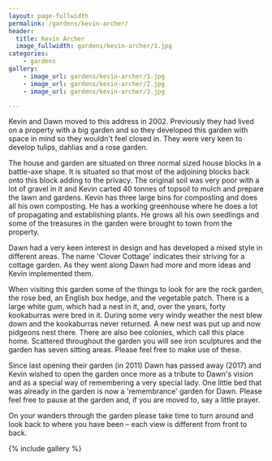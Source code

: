 ```yaml
---
layout: page-fullwidth
permalink: /gardens/kevin-archer/
header:
  title: Kevin Archer
  image_fullwidth: gardens/kevin-archer/1.jpg
categories:
    - gardens
gallery:
    - image_url: gardens/kevin-archer/1.jpg
    - image_url: gardens/kevin-archer/2.jpg
    - image_url: gardens/kevin-archer/3.jpg

---
```


Kevin and Dawn moved to this address in 2002. Previously they had lived on a property with a big garden and so they developed this garden with space in mind so they wouldn't feel closed in. They were very keen to develop tulips, dahlias and a rose garden.

The house and garden are situated on three normal sized house blocks in a battle-axe shape. It is situated so that most of the adjoining blocks back onto this block adding to the privacy. The original soil was very poor with a lot of gravel in it and Kevin carted 40 tonnes of topsoil to mulch and prepare the lawn and gardens. Kevin has three large bins for composting and does all his own composting. He has a working greenhouse where he does a lot of propagating and establishing plants. He grows all his own seedlings and some of the treasures in the garden were brought to town from the property.

Dawn had a very keen interest in design and has developed a mixed style in different areas. The name 'Clover Cottage' indicates their striving for a cottage garden. As they went along Dawn had more and more ideas and Kevin implemented them.

When visiting this garden some of the things to look for are the rock garden, the rose bed, an English box hedge, and the vegetable patch. There is a large white gum, which had a nest in it, and, over the years, forty kookaburras were bred in it. During some very windy weather the nest blew down and the kookaburras never returned. A new nest was put up and now pidgeons nest there. There are also bee colonies, which call this place home. Scattered throughout the garden you will see iron sculptures and the garden has seven sitting areas. Please feel free to make use of these.

Since last opening their garden (in 2011) Dawn has passed away (2017) and Kevin wished to open the garden once more as a tribute to Dawn's vision and as a special way of remembering a very special lady. One little bed that was already in the garden is now a 'remembrance' garden for Dawn. Please feel free to pause at the garden and, if you are moved to, say a little prayer.

On your wanders through the garden please take time to turn around and look back to where you have been – each view is different from front to back.

{% include gallery %}
